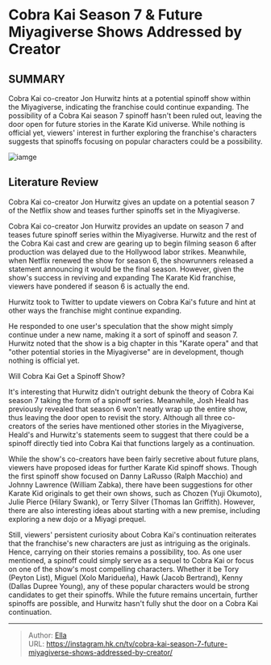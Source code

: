 # Cobra Kai Season 7 &amp; Future Miyagiverse Shows Addressed by Creator


## SUMMARY 



  Cobra Kai co-creator Jon Hurwitz hints at a potential spinoff show within the Miyagiverse, indicating the franchise could continue expanding.   The possibility of a Cobra Kai season 7 spinoff hasn&#39;t been ruled out, leaving the door open for future stories in the Karate Kid universe.   While nothing is official yet, viewers&#39; interest in further exploring the franchise&#39;s characters suggests that spinoffs focusing on popular characters could be a possibility.  

![iamge](https://static1.srcdn.com/wordpress/wp-content/uploads/2023/07/daniel-and-johnny-training-in-cobra-kai.jpg)

## Literature Review
Cobra Kai co-creator Jon Hurwitz gives an update on a potential season 7 of the Netflix show and teases further spinoffs set in the Miyagiverse.




Cobra Kai co-creator Jon Hurwitz provides an update on season 7 and teases future spinoff series within the Miyagiverse. Hurwitz and the rest of the Cobra Kai cast and crew are gearing up to begin filming season 6 after production was delayed due to the Hollywood labor strikes. Meanwhile, when Netflix renewed the show for season 6, the showrunners released a statement announcing it would be the final season. However, given the show&#39;s success in reviving and expanding The Karate Kid franchise, viewers have pondered if season 6 is actually the end.




Hurwitz took to Twitter to update viewers on Cobra Kai&#39;s future and hint at other ways the franchise might continue expanding.


 

He responded to one user&#39;s speculation that the show might simply continue under a new name, making it a sort of spinoff and season 7. Hurwitz noted that the show is a big chapter in this &#34;Karate opera&#34; and that &#34;other potential stories in the Miyagiverse&#34; are in development, though nothing is official yet.


 Will Cobra Kai Get a Spinoff Show? 
          

It&#39;s interesting that Hurwitz didn&#39;t outright debunk the theory of Cobra Kai season 7 taking the form of a spinoff series. Meanwhile, Josh Heald has previously revealed that season 6 won&#39;t neatly wrap up the entire show, thus leaving the door open to revisit the story. Although all three co-creators of the series have mentioned other stories in the Miyagiverse, Heald&#39;s and Hurwitz&#39;s statements seem to suggest that there could be a spinoff directly tied into Cobra Kai that functions largely as a continuation.




While the show&#39;s co-creators have been fairly secretive about future plans, viewers have proposed ideas for further Karate Kid spinoff shows. Though the first spinoff show focused on Danny LaRusso (Ralph Macchio) and Johnny Lawrence (William Zabka), there have been suggestions for other Karate Kid originals to get their own shows, such as Chozen (Yuji Okumoto), Julie Pierce (Hilary Swank), or Terry Silver (Thomas Ian Griffith). However, there are also interesting ideas about starting with a new premise, including exploring a new dojo or a Miyagi prequel.

Still, viewers&#39; persistent curiosity about Cobra Kai&#39;s continuation reiterates that the franchise&#39;s new characters are just as intriguing as the originals. Hence, carrying on their stories remains a possibility, too. As one user mentioned, a spinoff could simply serve as a sequel to Cobra Kai or focus on one of the show&#39;s most compelling characters. Whether it be Tory (Peyton List), Miguel (Xolo Maridueña), Hawk (Jacob Bertrand), Kenny (Dallas Dupree Young), any of these popular characters would be strong candidates to get their spinoffs. While the future remains uncertain, further spinoffs are possible, and Hurwitz hasn&#39;t fully shut the door on a Cobra Kai continuation.






---

> Author: [Ella](https://instagram.hk.cn/)  
> URL: https://instagram.hk.cn/tv/cobra-kai-season-7-future-miyagiverse-shows-addressed-by-creator/  

